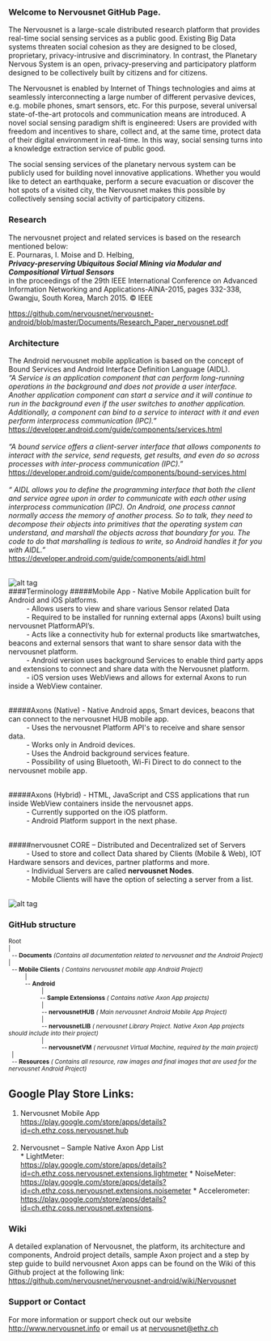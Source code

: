### Welcome to Nervousnet GitHub Page.
The Nervousnet is a large-scale distributed research platform that provides real-time social sensing services as a public good. Existing Big Data systems threaten social cohesion as they are designed to be closed, proprietary, privacy-intrusive and discriminatory. In contrast, the Planetary Nervous System is an open, privacy-preserving and participatory platform designed to be collectively built by citizens and for citizens.

The Nervousnet is enabled by Internet of Things technologies and aims at seamlessly interconnecting a large number of different pervasive devices, e.g. mobile phones, smart sensors, etc. For this purpose, several universal state-of-the-art protocols and communication means are introduced. A novel social sensing paradigm shift is engineered: Users are provided with freedom and incentives to share, collect and, at the same time, protect data of their digital environment in real-time. In this way, social sensing turns into a knowledge extraction service of public good.

The social sensing services of the planetary nervous system can be publicly used for building novel innovative applications. Whether you would like to detect an earthquake, perform a secure evacuation or discover the hot spots of a visited city, the Nervousnet makes this possible by collectively sensing social activity of participatory citizens.

### Research<br>
The nervousnet project and related services is based on the research mentioned below:<br>
E. Pournaras, I. Moise and D. Helbing,<br>
<b><i>Privacy-preserving Ubiquitous Social Mining via Modular and Compositional Virtual Sensors </b></i><br>
in the proceedings of the 29th IEEE International Conference on Advanced Information Networking and Applications-AINA-2015, pages 332-338, Gwangju, South Korea, March 2015. © IEEE<br>

https://github.com/nervousnet/nervousnet-android/blob/master/Documents/Research_Paper_nervousnet.pdf



### Architecture<br>
The Android nervousnet mobile application is based on the concept of Bound Services and Android Interface Definition
Language (AIDL).<br>
<i>“A Service is an application component that can perform long-running operations in the background and does not provide a user
interface. Another application component can start a service and it will continue to run in the background even if the user switches to
another application. Additionally, a component can bind to a service to interact with it and even perform interprocess communication
(IPC).” </i><br>
https://developer.android.com/guide/components/services.html<br><br>
<i>“A bound service offers a client-server interface that allows components to interact with the service, send requests, get results, and even do so across processes with inter-process communication (IPC).”</i><br>
https://developer.android.com/guide/components/bound-services.html<br><br>
<i>“ AIDL allows you to define the programming interface that both the client and service agree upon in order to communicate with each
other using interprocess communication (IPC). On Android, one process cannot normally access the memory of another process. So to
talk, they need to decompose their objects into primitives that the operating system can understand, and marshall the objects across that
boundary for you. The code to do that marshalling is tedious to write, so Android handles it for you with AIDL.”</i><br>
https://developer.android.com/guide/components/aidl.html<br><br>

![alt tag](https://github.com/nervousnet/nervousnet-android/blob/master/Resources/Images/Others/ppt_screens/Slide3.jpg)
<br>
####Terminology
#####Mobile App - Native Mobile Application built for Android and iOS platforms. <br>
&nbsp; &nbsp; &nbsp; &nbsp; &nbsp;- Allows users to view and share various Sensor related Data<br>
&nbsp; &nbsp; &nbsp; &nbsp; &nbsp;- Required to be installed for running external apps (Axons) built using nervousnet PlatformAPI’s.<br>
&nbsp; &nbsp; &nbsp; &nbsp; &nbsp;- Acts like a connectivity hub for external products like smartwatches, beacons and external sensors that want to share sensor data with the nervousnet platform.<br>
&nbsp; &nbsp; &nbsp; &nbsp; &nbsp;- Android version uses background Services to enable third party apps and extensions to connect and share data with the Nervousnet platform.<br>
&nbsp; &nbsp; &nbsp; &nbsp; &nbsp;- iOS version uses WebViews and allows for external Axons to run inside a WebView container.<br><br>

#####Axons (Native) - Native Android apps, Smart devices, beacons that can connect to the nervousnet HUB mobile app.<br>
&nbsp; &nbsp; &nbsp; &nbsp; &nbsp;- Uses the nervousnet Platform API's to receive and share sensor data.<br>
&nbsp; &nbsp; &nbsp; &nbsp; &nbsp;- Works only in Android devices.<br>
&nbsp; &nbsp; &nbsp; &nbsp; &nbsp;- Uses the Android background services feature.<br>
&nbsp; &nbsp; &nbsp; &nbsp; &nbsp;- Possibility of using Bluetooth, Wi-Fi Direct to do connect to the nervousnet mobile app.<br><br>

#####Axons (Hybrid) - HTML, JavaScript and CSS applications that run inside WebView containers inside the nervousnet apps. <br>
&nbsp; &nbsp; &nbsp; &nbsp; &nbsp;- Currently supported on the iOS platform.<br>
&nbsp; &nbsp; &nbsp; &nbsp; &nbsp;- Android Platform support in the next phase.<br><br>

#####nervousnet CORE – Distributed and Decentralized set of Servers <br>
&nbsp; &nbsp; &nbsp; &nbsp; &nbsp;- Used to store and collect Data shared by Clients (Mobile & Web), IOT Hardware sensors and devices, partner platforms and more.<br>
&nbsp; &nbsp; &nbsp; &nbsp; &nbsp;- Individual Servers are called <b>nervousnet Nodes</b>.<br>
&nbsp; &nbsp; &nbsp; &nbsp; &nbsp;- Mobile Clients will have the option of selecting a server from a list.<br><br>


![alt tag](https://github.com/nervousnet/nervousnet-android/blob/master/Resources/Images/Others/ppt_screens/Slide5.jpg)
<br>
### GitHub structure
<small>
Root <br>
|<br>
 &nbsp; -- <b>Documents</b> <i>(Contains all documentation related to nervousnet and the Android Project)</i><br>
 |<br>
 &nbsp; -- <b>Mobile Clients</b> <i>( Contains nervousnet mobile app Android Project)</i><br>
  &nbsp; &nbsp; &nbsp; &nbsp; &nbsp;  |<br> 
  &nbsp; &nbsp; &nbsp; &nbsp; &nbsp; -- <b>Android</b><br>
 &nbsp; &nbsp; &nbsp; &nbsp; &nbsp; &nbsp; &nbsp; &nbsp; &nbsp; &nbsp;  |<br> 
  &nbsp; &nbsp; &nbsp; &nbsp; &nbsp;&nbsp; &nbsp; &nbsp; &nbsp; &nbsp; -- <b>Sample Extensionss</b> <i>( Contains native Axon App projects)</i><br>
 &nbsp; &nbsp; &nbsp; &nbsp; &nbsp; &nbsp; &nbsp; &nbsp; &nbsp; &nbsp;  |<br> 
  &nbsp; &nbsp; &nbsp; &nbsp; &nbsp; &nbsp; &nbsp; &nbsp; &nbsp; &nbsp; -- <b>nervousnetHUB</b> <i>( Main nervousnet Android Mobile App Project)</i><br>
 &nbsp; &nbsp; &nbsp; &nbsp; &nbsp; &nbsp; &nbsp; &nbsp; &nbsp; &nbsp;  |<br> 
 &nbsp; &nbsp; &nbsp; &nbsp; &nbsp; &nbsp; &nbsp; &nbsp; &nbsp; &nbsp; -- <b>nervousnetLIB</b> <i>( nervousnet Library Project. Native Axon App projects should include into their project)</i><br>
 &nbsp; &nbsp; &nbsp; &nbsp; &nbsp; &nbsp; &nbsp; &nbsp; &nbsp; &nbsp;  |<br> 
 &nbsp; &nbsp; &nbsp; &nbsp; &nbsp; &nbsp; &nbsp; &nbsp; &nbsp; &nbsp; -- <b>nervousnetVM</b> <i>( nervousnet Virtual Machine, required by the main project)</i><br>
 &nbsp;  |<br> 
 &nbsp; -- <b>Resources</b> <i>( Contains all resource, raw images and final images that are used for the nervousnet Android Project)</i><br>
</small>

## Google Play Store Links:
1. Nervousnet Mobile App <br>
   https://play.google.com/store/apps/details?id=ch.ethz.coss.nervousnet.hub<br><br>
2. Nervousnet – Sample Native Axon App List<br>
       * LightMeter: <br>
https://play.google.com/store/apps/details?id=ch.ethz.coss.nervousnet.extensions.lightmeter
       * NoiseMeter: <br>
https://play.google.com/store/apps/details?id=ch.ethz.coss.nervousnet.extensions.noisemeter
       * Accelerometer: <br>
https://play.google.com/store/apps/details?id=ch.ethz.coss.nervousnet.extensions. 

### Wiki 
A detailed explanation of Nervousnet, the platform, its architecture and components, Android project details, sample Axon project and a step by step guide to build nervousnet Axon apps can be found on the Wiki of this Github project at the following link: <br>
https://github.com/nervousnet/nervousnet-android/wiki/Nervousnet

### Support or Contact
For more information or support check out our website http://www.nervousnet.info or email us at nervousnet@ethz.ch
